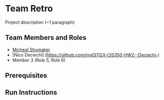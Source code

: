 # Team Retro

Project description (~1 paragraph)

## Team Members and Roles

* [Micheal Shumaker](https://github.com/MShumaker24/CIS350-HW2-Shumaker)
* [Nico Deciechi] (https://github.com/nnd3112/t-CIS350-HW2--Deciechi-)
* Member 3 (Role 5, Role 6)

## Prerequisites

## Run Instructions